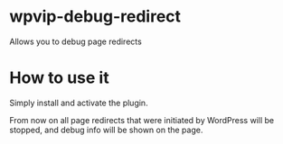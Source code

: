 # wpvip-debug-redirect
Allows you to debug page redirects

# How to use it
Simply install and activate the plugin.

From now on all page redirects that were initiated by WordPress will be stopped, and debug info will be shown on the page.
